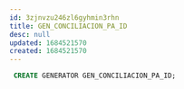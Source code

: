 ```yaml
---
id: 3zjnvzu246zl6gyhmin3rhn
title: GEN_CONCILIACION_PA_ID
desc: null
updated: 1684521570
created: 1684521570
---
```



```sql
 CREATE GENERATOR GEN_CONCILIACION_PA_ID;
```
